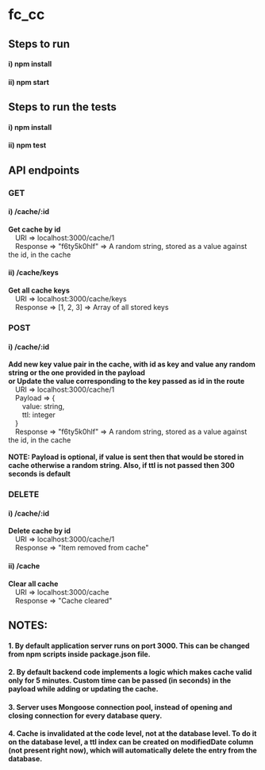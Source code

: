 # fc_cc

## Steps to run
#### i) npm install
#### ii) npm start

## Steps to run the tests
#### i) npm install
#### ii) npm test

## API endpoints
### GET
#### i) /cache/:id
  <b> Get cache by id <br /> </b>
  &emsp;URI => localhost:3000/cache/1 <br />
  &emsp;Response => "f6ty5k0hlf" => A random string, stored as a value against the id, in the cache
#### ii) /cache/keys
  <b> Get all cache keys <br /> </b>
  &emsp;URI => localhost:3000/cache/keys <br />
  &emsp;Response => [1, 2, 3] => Array of all stored keys
    
### POST
#### i) /cache/:id
  <b> Add new  key value pair in the cache, with id as key and value any random string or the one provided in the payload <br />
  <b> or </b> Update the value corresponding to the key passed as id in the route <br /> </b>
  &emsp;URI => localhost:3000/cache/1 <br />
  &emsp;Payload => { <br />
  &emsp;&emsp;value: string, <br />
  &emsp;&emsp;ttl: integer <br />
  &emsp;} <br />
  &emsp;Response => "f6ty5k0hlf" => A random string, stored as a value against the id, in the cache <br /> <br />
  <b> NOTE: Payload is optional, if value is sent then that would be stored in cache otherwise a random string. Also, if ttl is not passed then 300 seconds is default </b>
    
### DELETE
#### i) /cache/:id
  <b> Delete cache by id <br /> </b>
  &emsp;URI => localhost:3000/cache/1 <br />
  &emsp;Response => "Item removed from cache"
#### ii) /cache
  <b> Clear all cache <br /> </b>
  &emsp;URI => localhost:3000/cache <br />
  &emsp;Response => "Cache cleared"
    
    
## NOTES:
#### 1. By default application server runs on port 3000. This can be changed from npm scripts inside package.json file.
#### 2. By default backend code implements a logic which makes cache valid only for 5 minutes. Custom time can be passed (in seconds) in the payload while adding or updating the cache.
#### 3. Server uses Mongoose connection pool, instead of opening and closing connection for every database query.
#### 4. Cache is invalidated at the code level, not at the database level. To do it on the database level, a ttl index can be created on modifiedDate column (not present right now), which will automatically delete the entry from the database.
